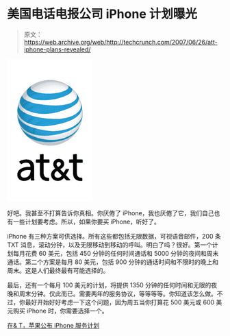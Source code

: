 # 美国电话电报公司 iPhone 计划曝光

> 原文：<https://web.archive.org/web/http://techcrunch.com/2007/06/26/att-iphone-plans-revealed/>

![](img/db0c31f7b410af5ce0d6f15aef7d242b.png)

好吧。我甚至不打算告诉你真相。你厌倦了 iPhone，我也厌倦了它，我们自己也有一些计划要考虑。所以，如果你要买 iPhone，听好了。

iPhone 有三种方案可供选择。所有这些都包括无限数据，可视语音邮件，200 条 TXT 消息，滚动分钟，以及无限移动到移动的呼叫。明白了吗？很好。第一个计划每月花费 60 美元，包括 450 分钟的任何时间通话和 5000 分钟的夜间和周末通话。第二个方案是每月 80 美元，包括 900 分钟的通话时间和不限时的晚上和周末。这是人们最终最有可能选择的。

最后，还有一个每月 100 美元的计划，将提供 1350 分钟的任何时间和无限的夜晚和周末分钟。仅此而已。需要两年的服务协议，等等等等。你知道该怎么做。不过，你最好开始好好考虑一下这个问题，因为周五当你打算花 500 美元或 600 美元购买 iPhone 时，你需要选择一个。

[在& T，苹果公布 iPhone 服务计划](https://web.archive.org/web/20131113173503/http://ilounge.com/index.php/news/comments/att-apple-reveal-iphone-service-plans/)